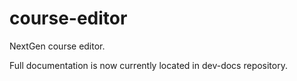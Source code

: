 # course-editor

NextGen course editor.

Full documentation is now currently located in dev-docs repository.